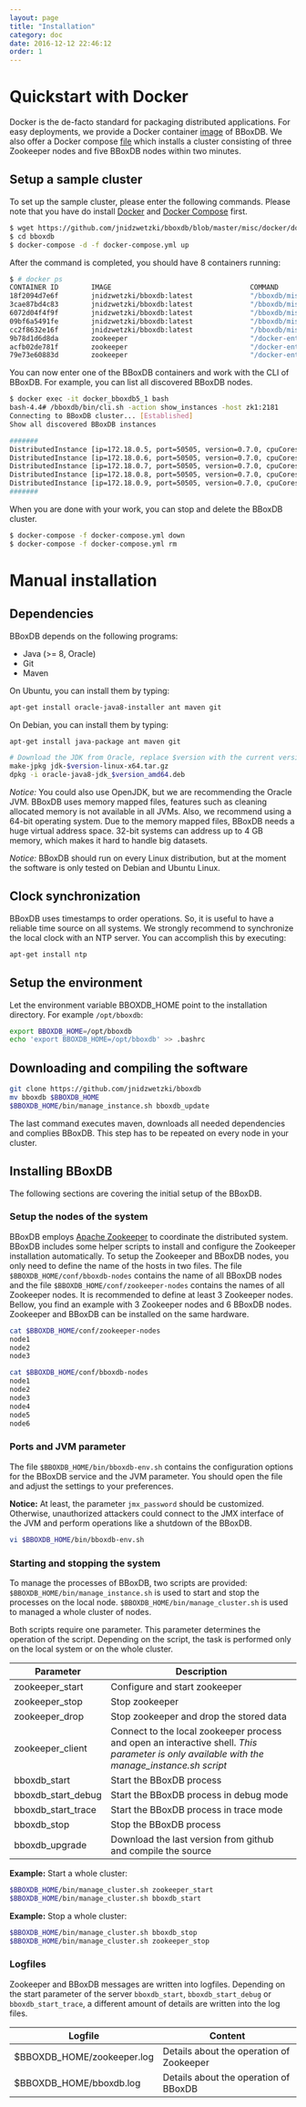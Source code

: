 ```yaml
---
layout: page
title: "Installation"
category: doc
date: 2016-12-12 22:46:12
order: 1
---
```

# Quickstart with Docker
Docker is the de-facto standard for packaging distributed applications. For easy deployments, we provide a Docker container [image](https://hub.docker.com/r/jnidzwetzki/bboxdb/) of BBoxDB. We also offer a Docker compose [file](https://github.com/jnidzwetzki/bboxdb/blob/master/misc/docker/docker-compose.yml) which installs a cluster consisting of three Zookeeper nodes and five BBoxDB nodes within two minutes.

## Setup a sample cluster
To set up the sample cluster, please enter the following commands. Please note that you have do install [Docker](https://docs.docker.com/glossary/?term=Docker) and [Docker Compose](https://docs.docker.com/compose/) first.

```bash
$ wget https://github.com/jnidzwetzki/bboxdb/blob/master/misc/docker/docker-compose.yml
$ cd bboxdb
$ docker-compose -d -f docker-compose.yml up
```

After the command is completed, you should have 8 containers running:


```bash
$ # docker ps
CONTAINER ID        IMAGE                                  COMMAND                  CREATED             STATUS              PORTS                                                NAMES
18f2094d7e6f        jnidzwetzki/bboxdb:latest              "/bboxdb/misc/docker…"   4 minutes ago       Up 4 minutes        0.0.0.0:10081->10085/tcp, 0.0.0.0:50501->50505/tcp   docker_bboxdb1_1
3cae87bd4c83        jnidzwetzki/bboxdb:latest              "/bboxdb/misc/docker…"   4 minutes ago       Up 4 minutes        0.0.0.0:10082->10085/tcp, 0.0.0.0:50502->50505/tcp   docker_bboxdb2_1
6072d04f4f9f        jnidzwetzki/bboxdb:latest              "/bboxdb/misc/docker…"   4 minutes ago       Up 4 minutes        0.0.0.0:10083->10085/tcp, 0.0.0.0:50503->50505/tcp   docker_bboxdb3_1
09bf6a5491fe        jnidzwetzki/bboxdb:latest              "/bboxdb/misc/docker…"   4 minutes ago       Up 4 minutes        0.0.0.0:10084->10085/tcp, 0.0.0.0:50504->50505/tcp   docker_bboxdb4_1
cc2f8632e16f        jnidzwetzki/bboxdb:latest              "/bboxdb/misc/docker…"   4 minutes ago       Up 4 minutes        0.0.0.0:10085->10085/tcp, 0.0.0.0:50505->50505/tcp   docker_bboxdb5_1
9b78d1d6d8da        zookeeper                              "/docker-entrypoint.…"   9 minutes ago       Up 4 minutes        2888/tcp, 0.0.0.0:2181->2181/tcp, 3888/tcp           docker_zk1_1
acfb02de781f        zookeeper                              "/docker-entrypoint.…"   9 minutes ago       Up 4 minutes        2888/tcp, 3888/tcp, 0.0.0.0:2183->2181/tcp           docker_zk3_1
79e73e60883d        zookeeper                              "/docker-entrypoint.…"   9 minutes ago       Up 4 minutes        2888/tcp, 3888/tcp, 0.0.0.0:2182->2181/tcp           docker_zk2_1
```

You can now enter one of the BBoxDB containers and work with the CLI of BBoxDB. For example, you can list all discovered BBoxDB nodes.

```bash
$ docker exec -it docker_bboxdb5_1 bash
bash-4.4# /bboxdb/bin/cli.sh -action show_instances -host zk1:2181
Connecting to BBoxDB cluster... [Established]
Show all discovered BBoxDB instances

#######
DistributedInstance [ip=172.18.0.5, port=50505, version=0.7.0, cpuCores=4, memory=1.7 GB, state=READY, storages=1, freeSpace()=610.1 GB, totalSpace()=1.8 TB]
DistributedInstance [ip=172.18.0.6, port=50505, version=0.7.0, cpuCores=4, memory=1.7 GB, state=READY, storages=1, freeSpace()=610.1 GB, totalSpace()=1.8 TB]
DistributedInstance [ip=172.18.0.7, port=50505, version=0.7.0, cpuCores=4, memory=1.7 GB, state=READY, storages=1, freeSpace()=610.1 GB, totalSpace()=1.8 TB]
DistributedInstance [ip=172.18.0.8, port=50505, version=0.7.0, cpuCores=4, memory=1.7 GB, state=READY, storages=1, freeSpace()=610.1 GB, totalSpace()=1.8 TB]
DistributedInstance [ip=172.18.0.9, port=50505, version=0.7.0, cpuCores=4, memory=1.7 GB, state=READY, storages=1, freeSpace()=610.1 GB, totalSpace()=1.8 TB]
#######
```

When you are done with your work, you can stop and delete the BBoxDB cluster.

```bash
$ docker-compose -f docker-compose.yml down
$ docker-compose -f docker-compose.yml rm
```

# Manual installation
## Dependencies 
BBoxDB depends on the following programs:

- Java (>= 8, Oracle)
- Git
- Maven

On Ubuntu, you can install them by typing:

```bash
apt-get install oracle-java8-installer ant maven git
```

On Debian, you can install them by typing:

```bash
apt-get install java-package ant maven git

# Download the JDK from Oracle, replace $version with the current version of the JVM
make-jpkg jdk-$version-linux-x64.tar.gz
dpkg -i oracle-java8-jdk_$version_amd64.deb
```

_Notice:_ You could also use OpenJDK, but we are recommending the Oracle JVM. BBoxDB uses memory mapped files, features such as cleaning allocated memory is not available in all JVMs. Also, we recommend using a 64-bit operating system. Due to the memory mapped files, BBoxDB needs a huge virtual address space. 32-bit systems can address up to 4 GB memory, which makes it hard to handle big datasets.

_Notice:_ BBoxDB should run on every Linux distribution, but at the moment the software is only tested on Debian and Ubuntu Linux.

## Clock synchronization
BBoxDB uses timestamps to order operations. So, it is useful to have a reliable time source on all systems. We strongly recommend to synchronize the local clock with an NTP server. You can accomplish this by executing:

```bash
apt-get install ntp
``` 

## Setup the environment
Let the environment variable BBOXDB_HOME point to the installation directory. For example ```/opt/bboxdb```:

```bash
export BBOXDB_HOME=/opt/bboxdb
echo 'export BBOXDB_HOME=/opt/bboxdb' >> .bashrc
```

## Downloading and compiling the software
```bash
git clone https://github.com/jnidzwetzki/bboxdb
mv bboxdb $BBOXDB_HOME
$BBOXDB_HOME/bin/manage_instance.sh bboxdb_update
```

The last command executes maven, downloads all needed dependencies and complies BBoxDB. This step has to be repeated on every node in your cluster.

## Installing BBoxDB
The following sections are covering the initial setup of the BBoxDB.

### Setup the nodes of the system
BBoxDB employs [Apache Zookeeper](https://zookeeper.apache.org/) to coordinate the distributed system. BBoxDB includes some helper scripts to install and configure the Zookeeper installation automatically. To setup the Zookeeper and BBoxDB nodes, you only need to define the name of the hosts in two files. The file ```$BBOXDB_HOME/conf/bboxdb-nodes``` contains the name of all BBoxDB nodes and the file ```$BBOXDB_HOME/conf/zookeeper-nodes``` contains the names of all Zookeeper nodes. It is recommended to define at least 3 Zookeeper nodes. Bellow, you find an example with 3 Zookeeper nodes and 6 BBoxDB nodes. Zookeeper and BBoxDB can be installed on the same hardware.

```bash
cat $BBOXDB_HOME/conf/zookeeper-nodes
node1
node2
node3

cat $BBOXDB_HOME/conf/bboxdb-nodes
node1
node2
node3
node4
node5
node6
```

### Ports and JVM parameter
The file `$BBOXDB_HOME/bin/bboxdb-env.sh` contains the configuration options for the BBoxDB service and the JVM parameter. You should open the file and adjust the settings to your preferences. 

__Notice:__ At least, the parameter `jmx_password` should be customized. Otherwise, unauthorized attackers could connect to the JMX interface of the JVM and perform operations like a shutdown of the BBoxDB.

```bash
vi $BBOXDB_HOME/bin/bboxdb-env.sh
```

### Starting and stopping the system
To manage the processes of BBoxDB, two scripts are provided: ```$BBOXDB_HOME/bin/manage_instance.sh``` is used to start and stop the processes on the local node. ```$BBOXDB_HOME/bin/manage_cluster.sh``` is used to managed a whole cluster of nodes.

Both scripts require one parameter. This parameter determines the operation of the script. Depending on the script, the task is performed only on the local system or on the whole cluster.

|    Parameter       |                Description                |
|--------------------|-------------------------------------------|
| zookeeper_start    | Configure and start zookeeper             |
| zookeeper_stop     | Stop zookeeper                            |
| zookeeper_drop     | Stop zookeeper and drop the stored data   |
| zookeeper_client   | Connect to the local zookeeper process and open an interactive shell. _This parameter is only available with the manage_instance.sh script_  |
| bboxdb_start       | Start the BBoxDB process                  | 
| bboxdb_start_debug | Start the BBoxDB process in debug mode    | 
| bboxdb_start_trace | Start the BBoxDB process  in trace mode   | 
| bboxdb_stop        | Stop the BBoxDB process                   |
| bboxdb_upgrade     | Download the last version from github and compile the source |

__Example:__ Start a whole cluster:

```bash
$BBOXDB_HOME/bin/manage_cluster.sh zookeeper_start
$BBOXDB_HOME/bin/manage_cluster.sh bboxdb_start
```

__Example:__ Stop a whole cluster:


```bash
$BBOXDB_HOME/bin/manage_cluster.sh bboxdb_stop
$BBOXDB_HOME/bin/manage_cluster.sh zookeeper_stop
```

### Logfiles
Zookeeper and BBoxDB messages are written into logfiles. Depending on the start parameter of the server ```bboxdb_start```, ```bboxdb_start_debug``` or ```bboxdb_start_trace```, a different amount of details are written into the log files.

|    Logfile                  |            Content                |
|-----------------------------|-----------------------------------|
| $BBOXDB_HOME/zookeeper.log  | Details about the operation of Zookeeper     |
| $BBOXDB_HOME/bboxdb.log     | Details about the operation of BBoxDB        |

